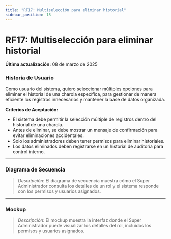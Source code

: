 ```yaml
---
title: "RF17: Multiselección para eliminar historial"  
sidebar_position: 18
---
```


# RF17: Multiselección para eliminar historial

**Última actualización:** 08 de marzo de 2025

### Historia de Usuario
Como usuario del sistema, quiero seleccionar múltiples opciones para eliminar el historial de una charola específica, para gestionar de manera eficiente los registros innecesarios y mantener la base de datos organizada.


  **Criterios de Aceptación:**
  - El sistema debe permitir la selección múltiple de registros dentro del historial de una charola.
  - Antes de eliminar, se debe mostrar un mensaje de confirmación para evitar eliminaciones accidentales.
  - Solo los administradores deben tener permisos para eliminar historiales.
  - Los datos eliminados deben registrarse en un historial de auditoría para control interno.

---

### Diagrama de Secuencia

> *Descripción*: El diagrama de secuencia muestra cómo el Super Administrador consulta los detalles de un rol y el sistema responde con los permisos y usuarios asignados.

---

### Mockup

> *Descripción*: El mockup muestra la interfaz donde el Super Administrador puede visualizar los detalles del rol, incluidos los permisos y usuarios asignados.
